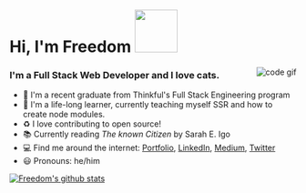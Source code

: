 # Hi, I'm Freedom <img src="https://media.giphy.com/media/SuZY20qLNE3Hq/giphy.gif" width="75">



<img src="https://media.giphy.com/media/LmNwrBhejkK9EFP504/giphy.gif" alt="code gif" align="right">

###  **I'm a Full Stack Web Developer and I love cats.**

- :tada: I'm a recent graduate from Thinkful's Full Stack Engineering program
- :seedling: I'm a life-long learner, currently teaching myself SSR and how to create node modules.
- :recycle: I love contributing to open source!
- :books: Currently reading *The known Citizen* by Sarah E. Igo
- :computer: Find me around the internet: [Portfolio](https://f3ve.github.io/my-portfolio/), [LinkedIn](https://www.linkedin.com/in/freedom-evenden-dev/), [Medium](https://medium.com/@f3ve), [Twitter](https://twitter.com/tf3ve)
- :smiley: Pronouns: he/him

[![Freedom's github stats](https://github-readme-stats.vercel.app/api?username=f3ve)](https://github.com/f3ve/github-readme-stats)
